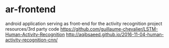 # ar-frontend
android application serving as front-end for the activity recognition project
resources/3rd party code
https://github.com/guillaume-chevalier/LSTM-Human-Activity-Recognition
http://aqibsaeed.github.io/2016-11-04-human-activity-recognition-cnn/
